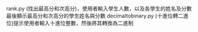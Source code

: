 rank.py
</n>
(找出最高分和次高分)，使用者輸入學生人數，以及各學生的姓名及分數</n>
最後顯示最高分和次高分的學生姓名與分數</n>
</n>
decimaltobinary.py
</n>
(十進位轉二進位)提示使用者輸入十進位整數，然後將其轉換為二進制

